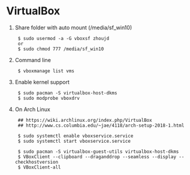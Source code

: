 VirtualBox
==========

1. Share folder with auto mount (/media/sf_win10)
   
        $ sudo usermod -a -G vboxsf zhoujd
        or
        $ sudo chmod 777 /media/sf_win10


2. Command line

        $ vboxmanage list vms
        

3. Enable kernel support

        $ sudo pacman -S virtualbox-host-dkms
        $ sudo modprobe vboxdrv

4. On Arch Linux

        ## https://wiki.archlinux.org/index.php/VirtualBox
        ## http://www.cs.columbia.edu/~jae/4118/arch-setup-2018-1.html

        $ sudo systemctl enable vboxservice.service
        $ sudo systemctl start vboxservice.service

        $ sudo pacman -S virtualbox-guest-utils virtualbox-host-dkms
        $ VBoxClient --clipboard --draganddrop --seamless --display --checkhostversion
        $ VBoxClient-all
